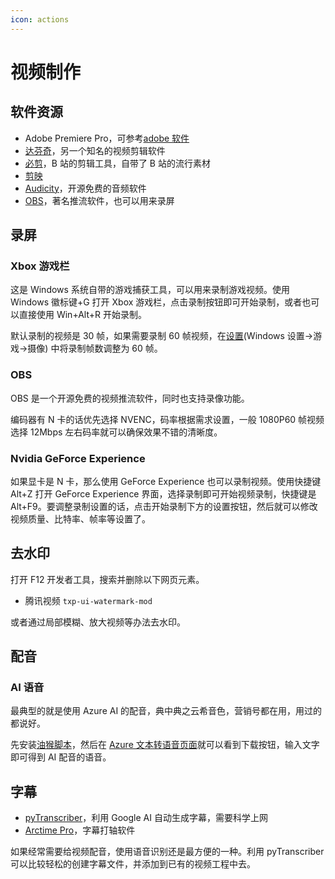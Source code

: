 ```yaml
---
icon: actions
---
```


# 视频制作

## 软件资源

- Adobe Premiere Pro，可参考[adobe 软件](../software/adobe.md)
- [达芬奇](http://www.blackmagicdesign.com/products/davinciresolve)，另一个知名的视频剪辑软件
- [必剪](https://bcut.bilibili.cn)，B 站的剪辑工具，自带了 B 站的流行素材
- [剪映](https://lv.ulikecam.com/)
- [Audicity](https://www.audacityteam.org)，开源免费的音频软件
- [OBS](https://obsproject.com/download)，著名推流软件，也可以用来录屏

## 录屏

### Xbox 游戏栏

这是 Windows 系统自带的游戏捕获工具，可以用来录制游戏视频。使用 Windows 徽标键+G 打开 Xbox 游戏栏，点击录制按钮即可开始录制，或者也可以直接使用 Win+Alt+R 开始录制。

默认录制的视频是 30 帧，如果需要录制 60 帧视频，在[设置](ms-settings:gaming-gamedvr)(Windows 设置->游戏->摄像) 中将录制帧数调整为 60 帧。

### OBS

OBS 是一个开源免费的视频推流软件，同时也支持录像功能。

编码器有 N 卡的话优先选择 NVENC，码率根据需求设置，一般 1080P60 帧视频选择 12Mbps 左右码率就可以确保效果不错的清晰度。

### Nvidia GeForce Experience

如果显卡是 N 卡，那么使用 GeForce Experience 也可以录制视频。使用快捷键 Alt+Z 打开 GeForce Experience 界面，选择录制即可开始视频录制，快捷键是 Alt+F9。要调整录制设置的话，点击开始录制下方的设置按钮，然后就可以修改视频质量、比特率、帧率等设置了。

## 去水印

打开 F12 开发者工具，搜索并删除以下网页元素。

- 腾讯视频 `txp-ui-watermark-mod`

或者通过局部模糊、放大视频等办法去水印。

## 配音

### AI 语音

最典型的就是使用 Azure AI 的配音，典中典之云希音色，营销号都在用，用过的都说好。

先安装[油猴脚本](https://greasyfork.org/zh-CN/scripts/444347-azure-speech-download?)，然后在 [Azure 文本转语音页面](https://azure.microsoft.com/zh-cn/products/cognitive-services/text-to-speech/#features)就可以看到下载按钮，输入文字即可得到 AI 配音的语音。

## 字幕

- [pyTranscriber](https://github.com/raryelcostasouza/pyTranscriber)，利用 Google AI 自动生成字幕，需要科学上网
- [Arctime Pro](https://arctime.org/download.html)，字幕打轴软件

如果经常需要给视频配音，使用语音识别还是最方便的一种。利用 pyTranscriber 可以比较轻松的创建字幕文件，并添加到已有的视频工程中去。
